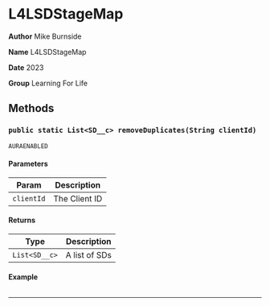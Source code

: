 # L4LSDStageMap

**Author** Mike Burnside

**Name** L4LSDStageMap

**Date** 2023

**Group** Learning For Life

## Methods

### `public static List<SD__c> removeDuplicates(String clientId)`

`AURAENABLED`

#### Parameters

| Param      | Description   |
| ---------- | ------------- |
| `clientId` | The Client ID |

#### Returns

| Type          | Description   |
| ------------- | ------------- |
| `List<SD__c>` | A list of SDs |

#### Example

```apex

```

---
